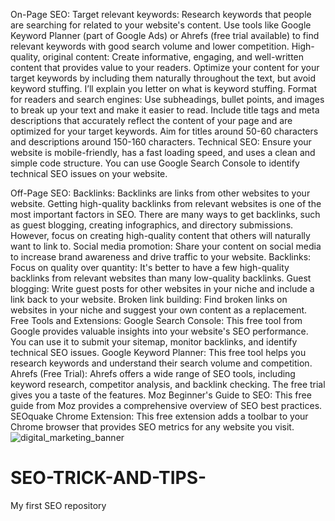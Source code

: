 On-Page SEO:
Target relevant keywords: Research keywords that people are searching for related to your website's content. Use tools like Google Keyword Planner (part of Google Ads) or Ahrefs (free trial available) to find relevant keywords with good search volume and lower competition.
High-quality, original content: Create informative, engaging, and well-written content that provides value to your readers. Optimize your content for your target keywords by including them naturally throughout the text, but avoid keyword stuffing. I’ll explain you letter on what is keyword stuffing.
Format for readers and search engines: Use subheadings, bullet points, and images to break up your text and make it easier to read. Include title tags and meta descriptions that accurately reflect the content of your page and are optimized for your target keywords. Aim for titles around 50-60 characters and descriptions around 150-160 characters. 
Technical SEO: Ensure your website is mobile-friendly, has a fast loading speed, and uses a clean and simple code structure. You can use Google Search Console to identify technical SEO issues on your website.

Off-Page SEO:
Backlinks: Backlinks are links from other websites to your website. Getting high-quality backlinks from relevant websites is one of the most important factors in SEO. There are many ways to get backlinks, such as guest blogging, creating infographics, and directory submissions. However, focus on creating high-quality content that others will naturally want to link to.
Social media promotion: Share your content on social media to increase brand awareness and drive traffic to your website.
Backlinks:
Focus on quality over quantity: It's better to have a few high-quality backlinks from relevant websites than many low-quality backlinks.
Guest blogging: Write guest posts for other websites in your niche and include a link back to your website.
Broken link building: Find broken links on websites in your niche and suggest your own content as a replacement.
Free Tools and Extensions:
Google Search Console: This free tool from Google provides valuable insights into your website's SEO performance. You can use it to submit your sitemap, monitor backlinks, and identify technical SEO issues.
Google Keyword Planner: This free tool helps you research keywords and understand their search volume and competition.
Ahrefs (Free Trial): Ahrefs offers a wide range of SEO tools, including keyword research, competitor analysis, and backlink checking. The free trial gives you a taste of the features.
Moz Beginner's Guide to SEO: This free guide from Moz provides a comprehensive overview of SEO best practices. 
SEOquake Chrome Extension: This free extension adds a toolbar to your Chrome browser that provides SEO metrics for any website you visit.
![digital_marketing_banner](https://github.com/Jyosefine29/SEO-TRICK-AND-TIPS-/assets/149305173/59ba3a4c-1e44-40b1-a453-95b2a1870a99)


# SEO-TRICK-AND-TIPS-
My first SEO repository  
